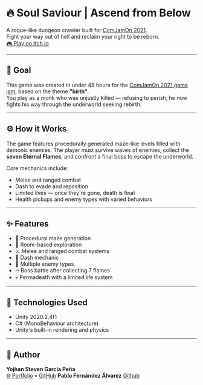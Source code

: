 # 🔥 Soul Saviour | Ascend from Below

A rogue-like dungeon crawler built for [ComJamOn 2021](https://itch.io/jam/jamon2021).  
Fight your way out of hell and reclaim your right to be reborn.  
[🎮 Play on Itch.io](https://pablofernandez.itch.io/soul-saviour) <!-- Replace with direct link if available -->

---

## 🎯 Goal

This game was created in under 48 hours for the [ComJamOn 2021 game jam](https://itch.io/jam/jamon2021), based on the theme **"birth"**.  
You play as a monk who was unjustly killed — refusing to perish, he now fights his way through the underworld seeking rebirth.

---

## ⚙️ How it Works

The game features procedurally generated maze-like levels filled with demonic enemies. The player must survive waves of enemies, collect the **seven Eternal Flames**, and confront a final boss to escape the underworld.

Core mechanics include:
- Melee and ranged combat
- Dash to evade and reposition
- Limited lives — once they're gone, death is final
- Health pickups and enemy types with varied behaviors

---

## ✨ Features

- 🔄 Procedural maze generation
- 🧱 Room-based exploration
- ⚔️ Melee and ranged combat systems
- 💨 Dash mechanic
- 👹 Multiple enemy types
- 🔥 Boss battle after collecting 7 flames
- 💀 Permadeath with a limited life system

---

## 🧰 Technologies Used

- Unity 2020.2.4f1
- C# (MonoBehaviour architecture)
- Unity's built-in rendering and physics

---

## 👤 Author
**Yojhan Steven García Peña**  
[🌐 Portfolio](https://sryojhan.github.io/) • [GitHub](https://github.com/sryojhan)
**Pablo Fernández Álvarez**
[Github](https://github.com/PabloFernandezAl01)
